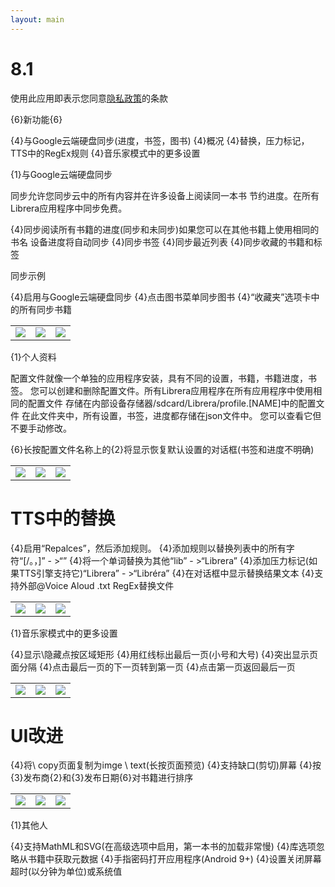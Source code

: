 ```yaml
---
layout: main
---
```


# 8.1

使用此应用即表示您同意[隐私政策](/wiki/PrivacyPolicy/zh)的条款

{6}新功能{6}

{4}与Google云端硬盘同步(进度，书签，图书)
{4}概况
{4}替换，压力标记，TTS中的RegEx规则
{4}音乐家模式中的更多设置

{1}与Google云端硬盘同步

同步允许您同步云中的所有内容并在许多设备上阅读同一本书
节约进度。在所有Librera应用程序中同步免费。

{4}同步阅读所有书籍的进度(同步和未同步)如果您可以在其他书籍上使用相同的书名
设备进度将自动同步
{4}同步书签
{4}同步最近列表
{4}同步收藏的书籍和标签

同步示例

{4}启用与Google云端硬盘同步
{4}点击图书菜单同步图书
{4}“收藏夹”选项卡中的所有同步书籍

||||
|-|-|-|
|![](1.png)|![](3.png)|![](2.png)|
 
 
{1}个人资料

配置文件就像一个单独的应用程序安装，具有不同的设置，书籍，书籍进度，书签。
您可以创建和删除配置文件。所有Librera应用程序在所有应用程序中使用相同的配置文件
存储在内部设备存储器/sdcard/Librera/profile.[NAME]中的配置文件
在此文件夹中，所有设置，书签，进度都存储在json文件中。
您可以查看它但不要手动修改。

{6}长按配置文件名称上的{2}将显示恢复默认设置的对话框(书签和进度不明确)

||||
|-|-|-|
|![](4.png)|![](5.png)|![](6.png)|

# TTS中的替换

{4}启用“Repalces”，然后添加规则。
{4}添加规则以替换列表中的所有字符“[/。，]” - &gt;“”
{4}将一个单词替换为其他“lib” - &gt;“Librera”
{4}添加压力标记(如果TTS引擎支持它)“Librera” - &gt;“Libréra”
{4}在对话框中显示替换结果文本
{4}支持外部@Voice Aloud .txt RegEx替换文件

||||
|-|-|-|
|![](7.png)|![](8.png)|![](9.png)|

{1}音乐家模式中的更多设置

{4}显示\隐藏点按区域矩形
{4}用红线标出最后一页(小号和大号)
{4}突出显示页面分隔
{4}点击最后一页的下一页转到第一页
{4}点击第一页返回最后一页

||||
|-|-|-|
|![](10.png)|![](11.png)|![](12.png)|

# UI改进

{4}将\ copy页面复制为imge \ text(长按页面预览)
{4}支持缺口(剪切)屏幕
{4}按{3}发布商{2}和{3}发布日期{6}对书籍进行排序

||||
|-|-|-|
|![](13.png)|![](14.png)|![](15.png)|

{1}其他人

{4}支持MathML和SVG(在高级选项中启用，第一本书的加载非常慢)
{4}库选项忽略从书籍中获取元数据
{4}手指密码打开应用程序(Android 9+)
{4}设置关闭屏幕超时(以分钟为单位)或系统值

 
